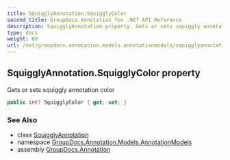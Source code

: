 ```yaml
---
title: SquigglyAnnotation.SquigglyColor
second_title: GroupDocs.Annotation for .NET API Reference
description: SquigglyAnnotation property. Gets or sets squiggly annotation color
type: docs
weight: 60
url: /net/groupdocs.annotation.models.annotationmodels/squigglyannotation/squigglycolor/
---
```

## SquigglyAnnotation.SquigglyColor property

Gets or sets squiggly annotation color

```csharp
public int? SquigglyColor { get; set; }
```

### See Also

* class [SquigglyAnnotation](../)
* namespace [GroupDocs.Annotation.Models.AnnotationModels](../../squigglyannotation/)
* assembly [GroupDocs.Annotation](../../../)


